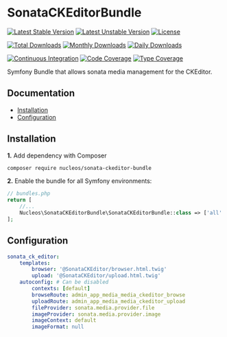 SonataCKEditorBundle
=========================

[![Latest Stable Version](https://poser.pugx.org/nucleos/sonata-ckeditor-bundle/v/stable)](https://packagist.org/packages/nucleos/sonata-ckeditor-bundle)
[![Latest Unstable Version](https://poser.pugx.org/nucleos/sonata-ckeditor-bundle/v/unstable)](https://packagist.org/packages/nucleos/sonata-ckeditor-bundle)
[![License](https://poser.pugx.org/nucleos/sonata-ckeditor-bundle/license)](LICENSE.md)

[![Total Downloads](https://poser.pugx.org/nucleos/sonata-ckeditor-bundle/downloads)](https://packagist.org/packages/nucleos/sonata-ckeditor-bundle)
[![Monthly Downloads](https://poser.pugx.org/nucleos/sonata-ckeditor-bundle/d/monthly)](https://packagist.org/packages/nucleos/sonata-ckeditor-bundle)
[![Daily Downloads](https://poser.pugx.org/nucleos/sonata-ckeditor-bundle/d/daily)](https://packagist.org/packages/nucleos/sonata-ckeditor-bundle)

[![Continuous Integration](https://github.com/nucleos/SonataCKEditorBundle/workflows/Continuous%20Integration/badge.svg?event=push)](https://github.com/nucleos/SonataCKEditorBundle/actions?query=workflow%3A"Continuous+Integration"+event%3Apush)
[![Code Coverage](https://codecov.io/gh/nucleos/SonataCKEditorBundle/graph/badge.svg)](https://codecov.io/gh/nucleos/SonataCKEditorBundle)
[![Type Coverage](https://shepherd.dev/github/nucleos/SonataCKEditorBundle/coverage.svg)](https://shepherd.dev/github/nucleos/SonataCKEditorBundle)

Symfony Bundle that allows sonata media management for the CKEditor.

Documentation
-------------

* [Installation](#installation)
* [Configuration](#configuration)

## Installation

**1.**  Add dependency with Composer

```bash
composer require nucleos/sonata-ckeditor-bundle
```

**2.** Enable the bundle for all Symfony environments:

```php
// bundles.php
return [
    //...
    Nucleos\SonataCKEditorBundle\SonataCKEditorBundle::class => ['all' => true],
];
```

## Configuration

```yaml
sonata_ck_editor:
    templates:
        browser: '@SonataCKEditor/browser.html.twig'
        upload: '@SonataCKEditor/upload.html.twig'
    autoconfig: # Can be disabled
        contexts: [default]
        browseRoute: admin_app_media_media_ckeditor_browse
        uploadRoute: admin_app_media_media_ckeditor_upload
        fileProvider: sonata.media.provider.file
        imageProvider: sonata.media.provider.image
        imageContext: default
        imageFormat: null
```
